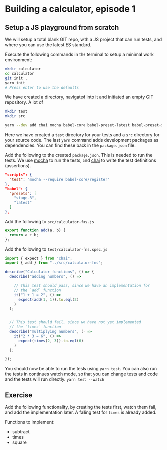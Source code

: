 # Building a calculator, episode 1

## Setup a JS playground from scratch

We will setup a total blank GIT repo, with a JS project that can run tests,
and where you can use the latest ES standard.

Execute the following commands in the terminal to setup a minimal work
environment:

```sh
mkdir calculator
cd calculator
git init .
yarn init
# Press enter to use the defaults
```

We have created a directory, navigated into it and initiated an empty GIT repository. A lot of

```sh
mkdir test
mkdir src

yarn --dev add chai mocha babel-core babel-preset-latest babel-preset-stage-3
```

Here we have created a `test` directory for your tests and a `src` directory for your source code.
The last `yarn` command adds development packages as dependencies. You can find these back in the
`package.json` file.

Add the following to the created `package.json`. This is needed to
run the tests. We use [mocha][mocha] to run the tests, and
[chai][chai] to write the test definitions (assertions).

```json
"scripts": {
  "test": "mocha --require babel-core/register"
},
"babel": {
  "presets": [
    "stage-3",
    "latest"
  ]
},
```

Add the following to `src/calculator-fns.js`

```js
export function add(a, b) {
  return a + b;
};
```
Add the following to `test/calculator-fns.spec.js`

```js
import { expect } from "chai";
import { add } from "../src/calculator-fns";

describe("Calculator functions", () => {
  describe("adding numbers", () =>

    // This test should pass, since we have an implementation for
    // the `add` function
    it("1 + 1 = 2", () =>
      expect(add(1, 1)).to.eql(2)
    )
  );


  // This test should fail, since we have not yet implemented
  // the `times` function
  describe("multiplying numbers", () =>
    it("2 * 3 = 6", () =>
      expect(times(2, 3)).to.eql(6)
    )
  );

});
```

You should now be able to run the tests using `yarn test`. You can also run the tests in continues watch mode, so that you can change tests and code and the tests will run directly. `yarn test --watch`

## Exercise

Add the following functionality, by creating the tests first, watch them fail,
and add the implementation later. A failing test for `times` is already added.

Functions to implement:

- subtract
- times
- square

[babel]: https://babeljs.io/
[chai]: http://chaijs.com/
[mocha]: https://mochajs.org/
